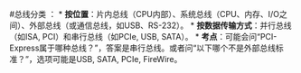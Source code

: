 #总线分类 ：
    *   **按位置**：片内总线（CPU内部）、系统总线（CPU、内存、I/O之间）、外部总线（或通信总线，如USB、RS-232）。
    *   **按数据传输方式**：并行总线（如ISA, PCI）和串行总线（如PCIe, USB, SATA）。
    *   **考点**：可能会问“PCI-Express属于哪种总线？”，答案是串行总线。或者问“以下哪个不是外部总线标准？”，选项可能是USB, SATA, PCIe, FireWire。